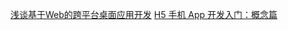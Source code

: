 [浅谈基于Web的跨平台桌面应用开发](https://juejin.cn/post/7154348142350041101)
[H5 手机 App 开发入门：概念篇](https://ruanyifeng.com/blog/2019/12/hybrid-app-concepts.html)